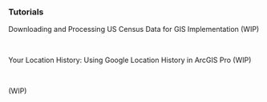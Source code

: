 <html lang="en-US">

<head>
    <meta charset='utf-8'>
    <meta http-equiv= "X-UA-Compatible" content="IE=edge">
    <meta name="viewport" content="width=device-width,maximum-scale=2">

</head>

<body>

<h3> Tutorials </h3>

<p> Downloading and Processing US Census Data for GIS Implementation (WIP) </p> <br>

<p> Your Location History: Using Google Location History in ArcGIS Pro (WIP) </p> <br>

<p>  (WIP) </p> <br>

</body>

</html>
